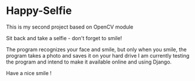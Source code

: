 # Happy-Selfie
This is my second project based on OpenCV module


Sit back and take a selfie - don't forget to smile!

The program recognizes your face and smile, but only when you smile, the program takes a photo and saves it on your hard drive
I am currently testing the program and intend to make it available online and using Django.

Have a nice smile !
